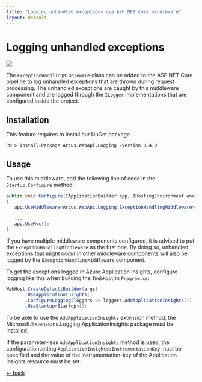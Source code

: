 ```yaml
---
title: "Logging unhandled exceptions via ASP.NET Core middleware"
layout: default
---
```


# Logging unhandled exceptions

![](https://img.shields.io/badge/Available%20starting-v0.1-green?link=https://github.com/arcus-azure/arcus.webapi/releases/tag/v0.1.0)

The `ExceptionHandlingMiddleware` class can be added to the <span>ASP.NET</span> Core pipeline to log unhandled exceptions that are thrown during request processing.
The unhandled exceptions are caught by this middleware component and are logged through the `ILogger` implementations that are configured inside the project.

## Installation

This feature requires to install our NuGet package

```shell
PM > Install-Package Arcus.WebApi.Logging -Version 0.4.0
```

## Usage

To use this middleware, add the following line of code in the `Startup.Configure` method:

```csharp
public void Configure(IApplicationBuilder app, IHostingEnvironment env)
{
   app.UseMiddleware<Arcus.WebApi.Logging.ExceptionHandlingMiddleware>();

   ...
   app.UseMvc();
}
```

If you have multiple middleware components configured, it is advised to put the `ExceptionHandlingMiddleware` as the first one.  By doing so, unhandled exceptions that might occur in other middleware components will also be logged by the `ExceptionHandlingMiddleware` component.

To get the exceptions logged in Azure Application Insights, configure logging like this when building the `IWebHost` in `Program.cs`:

```csharp
WebHost.CreateDefaultBuilder(args)
       .UseApplicationInsights()
       .ConfigureLogging(loggers => loggers.AddApplicationInsights())
       .UseStartup<Startup>();
```

To be able to use the `AddApplicationInsights` extension method, the Microsoft.Extensions.Logging.ApplicationInsights package must be installed.


If the parameter-less `AddApplicationInsights` method is used, the configurationsetting `ApplicationInsights:InstrumentationKey` must be specified and the value of the instrumentation-key of the Application Insights resource must be set.

[&larr; back](/)